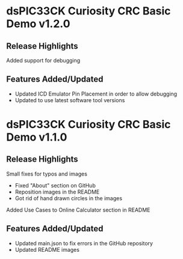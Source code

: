 # dsPIC33CK Curiosity CRC Basic Demo v1.2.0

## Release Highlights

Added support for debugging

## Features Added/Updated
- Updated ICD Emulator Pin Placement in order to allow debugging
- Updated to use latest software tool versions

# dsPIC33CK Curiosity CRC Basic Demo v1.1.0

## Release Highlights

Small fixes for typos and images
- Fixed "About" section on GitHub
- Reposition images in the README
- Got rid of hand drawn circles in the images

Added Use Cases to Online Calculator section in README

## Features Added/Updated
- Updated main.json to fix errors in the GitHub repository
- Updated README images 
